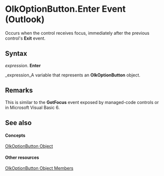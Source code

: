 
# OlkOptionButton.Enter Event (Outlook)

Occurs when the control receives focus, immediately after the previous control's  **Exit** event.


## Syntax

 _expression_. **Enter**

 _expression_A variable that represents an  **OlkOptionButton** object.


## Remarks

This is similar to the  **GotFocus** event exposed by managed-code controls or in Microsoft Visual Basic 6.


## See also


#### Concepts


 [OlkOptionButton Object](a7aab427-a2f0-a153-f558-c13559610c99.md)
#### Other resources


 [OlkOptionButton Object Members](e5d545e6-496f-6a11-af73-faa3eb20647c.md)
